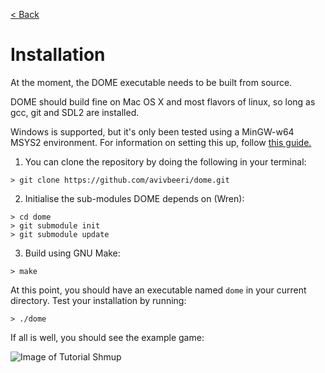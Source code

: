 [< Back]()

Installation
=================

At the moment, the DOME executable needs to be built from source.

DOME should build fine on Mac OS X and most flavors of linux, so long as gcc, git and SDL2 are installed. 

Windows is supported, but it's only been tested using a MinGW-w64 MSYS2 environment. For information on setting this up, follow [this guide.](https://github.com/orlp/dev-on-windows/wiki/Installing-GCC--&-MSYS2)

1. You can clone the repository by doing the following in your terminal:

```
> git clone https://github.com/avivbeeri/dome.git
```

2. Initialise the sub-modules DOME depends on (Wren):

```
> cd dome
> git submodule init
> git submodule update
```

3. Build using GNU Make:

```
> make
```

At this point, you should have an executable named `dome` in your current directory. Test your installation by running:

```
> ./dome
```

If all is well, you should see the example game:

![Image of Tutorial Shmup](https://avivbeeri.github.com/dome/assets/shmup.png)
